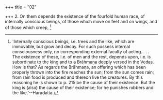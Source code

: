 +++
title = "02"

+++
2. On them depends the existence of the fourfold human race, of internally conscious beings, of those which move on feet and on wings, and of those which creep, [^2] 


[^2]:  'Internally conscious beings, i.e. trees and the like, which are immovable, but grow and decay. For such possess internal consciousness only, no corresponding external faculty of acting. . . . The existence of these, i.e. of men and the rest, depends upon, i.e. is subordinate to the king and to a Brāhmaṇa deeply versed in the Vedas. How is that? As regards the Brāhmaṇa, an offering which has been properly thrown into the fire reaches the sun; from the sun comes rain; from rain food is produced and thereon live the creatures. By this reasoning he is shown to p. 215 be the cause of their existence. But the king is (also) the cause of their existence; for he punishes robbers and the like.'--Haradatta.
